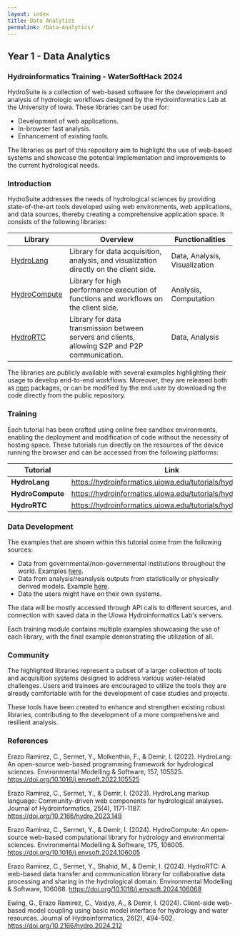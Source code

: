 ```yaml
---
layout: index
title: Data Analytics
permalink: /Data-Analytics/
---
```


## Year 1 - Data Analytics

### Hydroinformatics Training - WaterSoftHack 2024

HydroSuite is a collection of web-based software for the development and analysis of hydrologic workflows designed by the Hydroinformatics Lab at the University of Iowa. These libraries can be used for:

* Development of web applications.
* In-browser fast analysis.
* Enhancement of existing tools.

The libraries as part of this repository aim to highlight the use of web-based systems and showcase the potential implementation and improvements to the current hydrological needs.

### Introduction

HydroSuite addresses the needs of hydrological sciences by providing state-of-the-art tools developed using web environments, web applications, and data sources, thereby creating a comprehensive application space. It consists of the following libraries:

|Library|Overview|Functionalities|
|-------|--------|-----|
|[HydroLang](https://github.com/uihilab/HydroLang)|Library for data acquisition, analysis, and visualization directly on the client side.|Data, Analysis, Visualization|
|[HydroCompute](https://github.com/uihilab/HydroCompute)|Library for high performance execution of functions and workflows on the client side.|Analysis, Computation|
|[HydroRTC](https://github.com/uihilab/HydroRTC)|Library for data transmission between servers and clients, allowing S2P and P2P communication.|Data, Analysis|

The libraries are publicly available with several examples highlighting their usage to develop end-to-end workflows. Moreover, they are released both as [npm](https://www.npmjs.com/) packages, or can be modified by  the end user by downloading the code directly from the public repository.


### Training

Each tutorial has been crafted using online free sandbox environments, enabling the deployment and modification of code without the necessity of hosting space. These tutorials run directly on the resources of the device running the browser and can be accessed from the following platforms:

|Tutorial|Link|
|--------|----|
|**HydroLang**|https://hydroinformatics.uiowa.edu/tutorials/hydrolang/|
|**HydroCompute**|https://hydroinformatics.uiowa.edu/tutorials/hydrocompute/|
|**HydroRTC**|https://hydroinformatics.uiowa.edu/tutorials/hydrortc/|


### Data Development
The examples that are shown within this tutorial come from the following sources:

- Data from governmental/non-governmental institutions throughout the world. Examples [here](https://waterdata.usgs.gov/blog/api_catalog/).
- Data from analysis/reanalysis outputs from statistically or physically derived models. Example [here](https://docs.unidata.ucar.edu/netcdf-c/current/examples1.html#example_simple_xy).
- Data the users might have on their own systems.

The data will be mostly accessed through API calls to different sources, and connection with saved data in the UIowa Hydroinformatics Lab's servers.

Each training module contains multiple examples showcasing the use of each library, with the final example demonstrating the utilization of all.

### Community

The highlighted libraries represent a subset of a larger collection of tools and acquisition systems designed to address various water-related challenges. Users and trainees are encouraged to utilize the tools they are already comfortable with for the development of case studies and projects.

These tools have been created to enhance and strengthen existing robust libraries, contributing to the development of a more comprehensive and resilient analysis.


### References
Erazo Ramirez, C., Sermet, Y., Molkenthin, F., & Demir, I. (2022). HydroLang: An open-source web-based programming framework for hydrological sciences. Environmental Modelling & Software, 157, 105525. https://doi.org/10.1016/j.envsoft.2022.105525

Erazo Ramirez, C., Sermet, Y., & Demir, I. (2023). HydroLang markup language: Community-driven web components for hydrological analyses. Journal of Hydroinformatics, 25(4), 1171-1187. https://doi.org/10.2166/hydro.2023.149

Erazo Ramirez, C., Sermet, Y., & Demir, I. (2024). HydroCompute: An open-source web-based computational library for hydrology and environmental sciences. Environmental Modelling & Software, 175, 106005. https://doi.org/10.1016/j.envsoft.2024.106005

Erazo Ramirez, C., Sermet, Y., Shahid, M., & Demir, I. (2024). HydroRTC: A web-based data transfer and communication library for collaborative data processing and sharing in the hydrological domain. Environmental Modelling & Software, 106068. https://doi.org/10.1016/j.envsoft.2024.106068

Ewing, G., Erazo Ramirez, C., Vaidya, A., & Demir, I. (2024). Client-side web-based model coupling using basic model interface for hydrology and water resources. Journal of Hydroinformatics, 26(2), 494-502. https://doi.org/10.2166/hydro.2024.212
